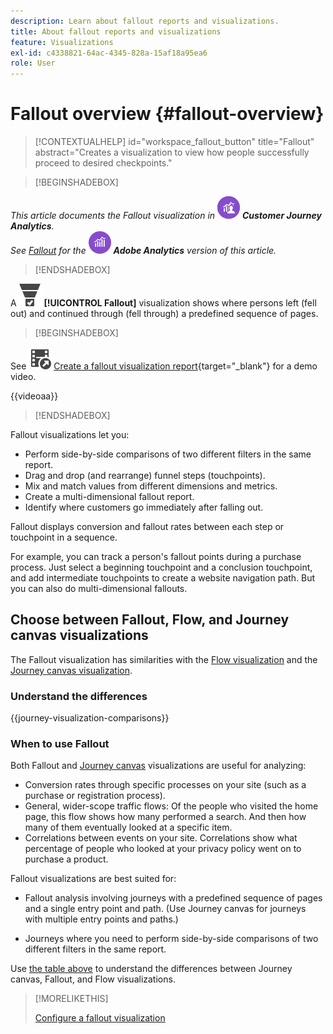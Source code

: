 ```yaml
---
description: Learn about fallout reports and visualizations.
title: About fallout reports and visualizations
feature: Visualizations
exl-id: c4338821-64ac-4345-828a-15af18a95ea6
role: User
---
```

# Fallout overview {#fallout-overview}

<!-- markdownlint-disable MD034 -->

>[!CONTEXTUALHELP]
>id="workspace_fallout_button"
>title="Fallout"
>abstract="Creates a visualization to view how people successfully proceed to desired checkpoints."

<!-- markdownlint-enable MD034 -->


>[!BEGINSHADEBOX]

_This article documents the Fallout visualization in_ ![CustomerJourneyAnalytics](/help/assets/icons/CustomerJourneyAnalytics.svg) _**Customer Journey Analytics**._<br/>_See [Fallout](https://experienceleague.adobe.com/en/docs/analytics/analyze/analysis-workspace/visualizations/fallout/fallout-flow) for the_ ![AdobeAnalytics](/help/assets/icons/AdobeAnalytics.svg) _**Adobe Analytics** version of this article._

>[!ENDSHADEBOX]

A ![ConversionFunnel](/help/assets/icons/ConversionFunnel.svg) **[!UICONTROL Fallout]** visualization shows where persons left (fell out) and continued through (fell through) a predefined sequence of pages. 


>[!BEGINSHADEBOX]

See ![VideoCheckedOut](/help/assets/icons/VideoCheckedOut.svg) [Create a fallout visualization report](https://video.tv.adobe.com/v/345883/?quality=12){target=&#34;_blank&#34;} for a demo video.

{{videoaa}}

>[!ENDSHADEBOX]


Fallout visualizations let you:

* Perform side-by-side comparisons of two different filters in the same report.
* Drag and drop (and rearrange) funnel steps (touchpoints).
* Mix and match values from different dimensions and metrics.
* Create a multi-dimensional fallout report. 
* Identify where customers go immediately after falling out.

Fallout displays conversion and fallout rates between each step or touchpoint in a sequence.

For example, you can track a person's fallout points during a purchase process. Just select a beginning touchpoint and a conclusion touchpoint, and add intermediate touchpoints to create a website navigation path. But you can also do multi-dimensional fallouts.

## Choose between Fallout, Flow, and Journey canvas visualizations

The Fallout visualization has similarities with the [Flow visualization](/help/analysis-workspace/visualizations/c-flow/flow.md) and the [Journey canvas visualization](/help/analysis-workspace/visualizations/journey-canvas/journey-canvas.md). 

### Understand the differences

<!-- Information in this snippet is shared between Journey canvas, Fallout, and Flow visualization docs -->

{{journey-visualization-comparisons}}

### When to use Fallout

Both Fallout and [Journey canvas](/help/analysis-workspace/visualizations/journey-canvas/journey-canvas.md) visualizations are useful for analyzing:

* Conversion rates through specific processes on your site (such as a purchase or registration process).
* General, wider-scope traffic flows: Of the people who visited the home page, this flow shows how many performed a search. And then how many of them eventually looked at a specific item.
* Correlations between events on your site. Correlations show what percentage of people who looked at your privacy policy went on to purchase a product.

Fallout visualizations are best suited for:

* Fallout analysis involving journeys with a predefined sequence of pages and a single entry point and path. (Use Journey canvas for journeys with multiple entry points and paths.)

* Journeys where you need to perform side-by-side comparisons of two different filters in the same report.

Use [the table above](#understand-the-differences) to understand the differences between Journey canvas, Fallout, and Flow visualizations.

>[!MORELIKETHIS]
>
>[Configure a fallout visualization](configuring-fallout.md)



